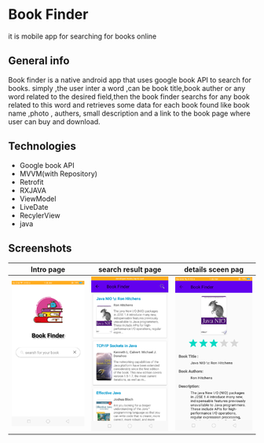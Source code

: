 # Book Finder
it is mobile app for searching  for books online
## General info
Book finder is a native android app that uses google book API to search for books. simply ,the  user inter a word ,can be book title,book auther or any word related to the desired field,then the book finder  searchs for any book related to this word and retrieves some data for each book found like book name ,photo , authers,
small description and  a link to the book page  where user can buy and download.
## Technologies
* Google book API
* MVVM(with Repository)
* Retrofit
* RXJAVA
* ViewModel 
* LiveDate
* RecylerView
* java

## Screenshots

|Intro page|search result page|details sceen pag|
|----------|------------------|-----------------|
|![intro page ](https://github.com/AhmedElbisher/BookFinder/blob/master/app/src/main/res/drawable/into%20paga.png?raw=true) |![search result page](https://github.com/AhmedElbisher/BookFinder/blob/master/app/src/main/res/drawable/search%20result.png?raw=true)|![details sceen page](https://github.com/AhmedElbisher/BookFinder/blob/master/app/src/main/res/drawable/details%20page.png?raw=true)|
